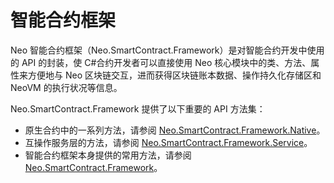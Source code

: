 # 智能合约框架 

Neo 智能合约框架（Neo.SmartContract.Framework）是对智能合约开发中使用的 API 的封装，使 C#合约开发者可以直接使用 Neo 核心模块中的类、方法、属性来方便地与 Neo 区块链交互，进而获得区块链账本数据、操作持久化存储区和 NeoVM 的执行状况等信息。

Neo.SmartContract.Framework 提供了以下重要的 API 方法集：

- 原生合约中的一系列方法，请参阅 [Neo.SmartContract.Framework.Native](../../reference/scapi/framework/native/index.md)。 
- 互操作服务层的方法，请参阅 [Neo.SmartContract.Framework.Service](../../reference/scapi/framework/services/index.md)。
- 智能合约框架本身提供的常用方法，请参阅 [Neo.SmartContract.Framework](../../reference/scapi/framework/index.md)。

